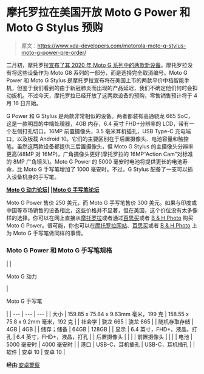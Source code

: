 # 摩托罗拉在美国开放 Moto G Power 和 Moto G Stylus 预购

> 原文：<https://www.xda-developers.com/motorola-moto-g-stylus-moto-g-power-pre-order/>

二月初，摩托罗拉[宣布了其 2020 年 Moto G 系列中的两款新设备](https://www.xda-developers.com/moto-g-stylus-moto-g-power-officially-announced/)。摩托罗拉没有将这些设备作为 Moto G8 系列的一部分，而是选择完全取消编号。Moto G Power 和 Moto G Stylus 是摩托罗拉宣布将在美国上市的两款平价中档智能手机，但鉴于我们看到的由于新冠肺炎而出现的产品延迟，我们不确定他们何时会扣动扳机。不过今天，摩托罗拉已经开放了这两款设备的预购，零售销售预计将于 4 月 16 日开始。

G Power 和 G Stylus 是两款非常相似的设备。两者都装有高通骁龙 665 SoC，这是一款明显的中端处理器，4GB 内存，6.4 英寸 FHD+分辨率的 LCD，带有一个左侧打孔切口，16MP 前置摄像头，3.5 毫米耳机插孔，USB Type-C 充电端口，以及板载 Android 10。它们的主要区别在于后置摄像头、电池容量和触控笔。虽然这两款设备都提供三后置摄像头，但 Moto G Stylus 的主摄像头分辨率更高(48MP 对 16MP)，广角摄像头更好(摩托罗拉的 16MP“Action Cam”对标准的 8MP 广角镜头)。Moto G Power 的 5000 毫安时电池将提供更长的电池寿命，比 Moto G 手写笔增加了 1000 毫安时。不过，G Stylus 配备了一支可以插入设备机身的手写笔。

**[Moto G 动力论坛](https://forum.xda-developers.com/moto-g-power)| |[Moto G 手写笔论坛](https://forum.xda-developers.com/moto-g-stylus)**

Moto G Power 售价 250 美元，而 Moto G 手写笔售价 300 美元。如果与印度或中国等市场销售的设备相比，这些价格并不显著，但在美国，这个价位没有太多像样的选择。你可以在网上直接从[摩托罗拉](https://shop-links.co/link/?exclusive=1&publisher_slug=xda&article_name=Motorola+opens+up+Moto+G+Power+and+Moto+G+Stylus+pre-orders+in+the+U.S.&article_url=https%3A%2F%2Fwww.xda-developers.com%2Fmotorola-moto-g-stylus-moto-g-power-pre-order%2F&u1=UUxdaUeUpU27842&url=https%3A%2F%2Fwww.motorola.com%2Fus%2Fsmartphones-moto-g-power%2Fp)或者通过[百思买](https://shop-links.co/link/?exclusive=1&publisher_slug=xda&article_name=Motorola+opens+up+Moto+G+Power+and+Moto+G+Stylus+pre-orders+in+the+U.S.&article_url=https%3A%2F%2Fwww.xda-developers.com%2Fmotorola-moto-g-stylus-moto-g-power-pre-order%2F&u1=UUxdaUeUpU27842&url=https%3A%2F%2Fwww.bestbuy.com%2Fsite%2Fmotorola-moto-g-power-cell-phone-with-64gb-memory-unlocked-smoke-black%2F6398516.p%3FskuId%3D6398516)或者 [B & H Photo](https://www.bhphotovideo.com/c/product/1545348-REG/moto_pah30004us_moto_g8_power_dual_sim.html/BI/21019/KBID/17612/SID/UUxdaUeUpU27842) 购买 Moto G Power。很可能，你也可以在[摩托罗拉网站](https://shop-links.co/link/?exclusive=1&publisher_slug=xda&article_name=Motorola+opens+up+Moto+G+Power+and+Moto+G+Stylus+pre-orders+in+the+U.S.&article_url=https%3A%2F%2Fwww.xda-developers.com%2Fmotorola-moto-g-stylus-moto-g-power-pre-order%2F&u1=UUxdaUeUpU27842&url=https%3A%2F%2Fwww.motorola.com%2Fus%2Fsmartphones-moto-g-stylus-gen-2%2Fp&ourl=https%3A%2F%2Fwww.motorola.com%2Fus%2Fsmartphones-moto-g-stylus%2Fp)、[百思买](https://shop-links.co/link/?exclusive=1&publisher_slug=xda&article_name=Motorola+opens+up+Moto+G+Power+and+Moto+G+Stylus+pre-orders+in+the+U.S.&article_url=https%3A%2F%2Fwww.xda-developers.com%2Fmotorola-moto-g-stylus-moto-g-power-pre-order%2F&u1=UUxdaUeUpU27842&url=https%3A%2F%2Fwww.bestbuy.com%2Fsite%2Fmotorola-moto-g-stylus-cell-phone-with-128gb-memory-unlocked-mystic-indigo%2F6398515.p%3FskuId%3D6398515)或者 [B & H Photo](https://www.bhphotovideo.com/c/product/1545349-REG/moto_pah10005us_moto_g_stylus_128gb.html/BI/21019/KBID/17612/SID/UUxdaUeUpU27842) 上为 Moto G 手写笔做同样的事情。

### Moto G Power 和 Moto G 手写笔规格

|  | 

Moto G 动力

 | 

Moto G 手写笔

 |
| --- | --- | --- |
| 大小 | 159.85 x 75.84 x 9.63mm 毫米，199 克 | 158.55 x 75.8 x 9.2mm 毫米，192 克 |
| 社会学 | 骁龙 665 | 骁龙 665 |
| 随机存取存储 | 4GB | 4GB |
| 储存；储备 | 64GB | 128GB |
| 显示 | 6.4 英寸，FHD+，液晶，打孔 | 6.4 英寸，FHD+，液晶，打孔 |
| 后置摄像头 |  |  |
| 前置摄像头 |  |  |
| 电池 | 5000 毫安时 | 4000 毫安时 |
| 港口 | USB-C，耳机插孔 | USB-C，耳机插孔 |
| 软件 | 安卓 10 | 安卓 10 |

**经由**:[安卓警察 ](https://www.androidpolice.com/2020/04/01/moto-g-power-stylus-pre-orders/)